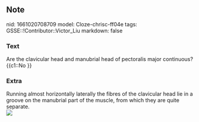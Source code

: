 ## Note
nid: 1661020708709
model: Cloze-chrisc-ff04e
tags: GSSE::!Contributor::Victor_Liu
markdown: false

### Text
Are the clavicular head and manubrial head of pectoralis major continuous? {{c1::No }}

### Extra
<div>
  Running almost horizontally laterally the fibres of the
  clavicular head lie in a groove on the manubrial part of the
  muscle, from which they are quite separate.
</div><img src=
"paste-bc85f8005c849469e1d11c0c0ad188f1a76acf3d.jpg">

